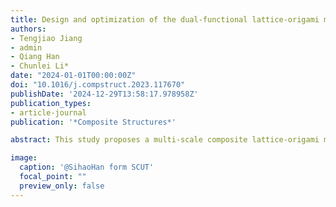 ```yaml
---
title: Design and optimization of the dual-functional lattice-origami metamaterials
authors:
- Tengjiao Jiang
- admin
- Qiang Han
- Chunlei Li*
date: "2024-01-01T00:00:00Z"
doi: "10.1016/j.compstruct.2023.117670"
publishDate: '2024-12-29T13:58:17.978958Z'
publication_types:
- article-journal
publication: '*Composite Structures*'

abstract: This study proposes a multi-scale composite lattice-origami metamaterial (MCLOM) to achieve excellent bandgap characteristics and energy absorption capacities. The MCLOMs are constructed by considering the high impedance mismatch of lattice structures, the spatial deformability of origami structures, and the tunability of the components in multi-scale composite materials. Firstly, elastic wave propagation characteristics are analyzed in the Bloch wave framework, revealing the realization of complete bandgaps and their generation mechanism by mode shape analysis and transmission spectrum. Subsequently, an optimization framework integrating the particle swarm optimization (PSO) algorithm is developed to maximize the first bandgap’s bandwidth by adjusting various component parameters. Under optimal distribution, the proposed metamaterials achieve remarkable improvements of 289% and 271% in the design objectives of two lattice-origami metamaterials with 90 dihedral angle compared to the initial distribution. It can be demonstrated that non-uniform distributions of multi-scale composite materials are dramatically effective for broadband wave attenuation. Additionally, while striving to widen the bandgap, the energy absorption capacities of structures are also crucial. The effect of the distribution of multi-scale composite materials with the optimal bandgap on the energy absorption performance is investigated. The results reveal that the optimal distribution of the lattice-origami metamaterials yields notable improvements of 48.26% and 34.86% under low-velocity impact, and 37.41% and 25.19% under medium-velocity impact. This work presents innovative concepts and approaches for devising and implementing novel dual-functional metamaterials, undoubtedly propelling the continual progress of material science and engineering technology in the times ahead.

image:
  caption: '@SihaoHan form SCUT'
  focal_point: ""
  preview_only: false
---
```

